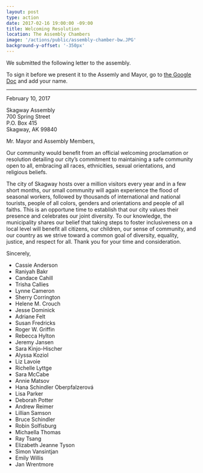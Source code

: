```yaml
---
layout: post
type: action
date: 2017-02-16 19:00:00 -09:00
title: Welcoming Resolution
location: The Assembly Chambers
image: '/actions/public/assembly-chamber-bw.JPG'
background-y-offset: '-350px'
---
```


We submitted the following letter to the assembly.

To sign it before we present it to the Assemly and Mayor, go to [the Google Doc](https://docs.google.com/document/d/1BR1SM4p3krHb1DhgNtzF_PNxTZfLLZrI8ATKfmelCQY/edit) and add your name.

---

February 10, 2017

Skagway Assembly<br/>
700 Spring Street<br/>
P.O. Box 415<br/>
Skagway, AK 99840<br/>


Mr. Mayor and Assembly Members,

Our community would benefit from an official welcoming proclamation or resolution detailing our city’s commitment to maintaining a safe community open to all, embracing all races, ethnicities, sexual orientations, and religious beliefs.

The city of Skagway hosts over a million visitors every year and in a few short months, our small community will again experience the flood of seasonal workers, followed by thousands of international and national tourists, people of all colors, genders and orientations and people of all faiths. This is an opportune time to establish that our city values their presence and celebrates our joint diversity. To our knowledge, the municipality shares our belief that taking steps to foster inclusiveness on a local level will benefit all citizens, our children, our sense of community, and our country as we strive toward a common goal of diversity, equality, justice, and respect for all. Thank you for your time and consideration.

Sincerely,


 * Cassie Anderson
 * Raniyah Bakr
 * Candace Cahill
 * Trisha Callies
 * Lynne Cameron
 * Sherry Corrington
 * Helene M. Crouch
 * Jesse Dominick
 * Adriane Felt
 * Susan Fredricks
 * Roger W. Griffin
 * Rebecca Hylton
 * Jeremy Jansen
 * Sara Kinjo-Hischer
 * Alyssa Koziol
 * Liz Lavoie
 * Richelle Lyttge
 * Sara McCabe
 * Annie Matsov
 * Hana Schindler Oberpfalzerová
 * Lisa Parker
 * Deborah Potter
 * Andrew Reimer
 * Lillian Samson
 * Bruce Schindler
 * Robin Solfisburg
 * Michaella Thomas
 * Ray Tsang
 * Elizabeth Jeanne Tyson
 * Simon Vansintjan
 * Emily Willis
 * Jan Wrentmore




